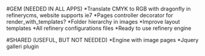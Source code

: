 #GEM (NEEDED IN ALL APPS)
*Translate CMYK to RGB with dragonfly in refinerycms, website supports ie7
*Pages controller decorator for render_with_templates?
*Folder hierarchy in images
*Improve layout templates
*All refinery configurations files
*Ready to use refinery engine

#SHARED (USEFUL, BUT NOT NEEDED)
*Engine with image pages
*Jquery galleri plugin